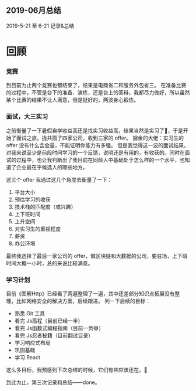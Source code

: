 ## 2019-06月总结

2019-5-21 至 6-21 记录&总结

# 回顾

### 竞赛
到目前为止两个竞赛也都结束了，结果是电商省二和服务外包省三。
在准备比赛的过程中，不管是台下的准备、演练，还是台上的答辩，我都尽力做好，所以虽然某个比赛的结果不让人满意，但是挺好的，两波身心锻炼。

### 面试，大三实习
之前衡量了一下暑假自学收益高还是找实习收益高，结果当然是实习了🤨，于是开始了面试之旅，拢共面了四家公司，收到三家的 offer。
掘金的大佬：实习生的 offer 没有什么含金量，不能证明你能力有多强。
但是我觉得这一波的面试结果，对我来说至少是前段时间学习的一个反馈，说明还是有用的，有收获的。同时在面试的过程中，也让我判断出了我目前在同龄人中基础处于怎么样的一个水平，也知道了企业最在乎候选人的哪些地方。

这三个 offer 我通过这几个角度去衡量了一下：
1. 平台大小
2. 预估学习的收获
3. 技术栈的匹配度（或兴趣）
4. 上下班时间
5. 上升空间
6. 对实习生的重视程度
7. 薪资
8. 办公环境

最终我选择了最后一家公司的 offer，做区块链和大数据的公司，要驻场，上下班时间大概一小时，总的来说比较满意。

### 学习计划
目前《图解Http》已经看了两遍整理了一遍，其中还差部分知识点拓展没有整理，比如网络安全的解决方案，后续跟进。
列一下后续的目标：
+ 熟悉 Git 工具
+ 看完 Js高程（目前已经一半）
+ 看完 Js函数式编程指南（目前一页😅）
+ 看完 Js忍者秘籍（目前翻过目录）
+ 学习响应式布局
+ 巩固基础
+ 学习 React

这么多目标，我预感到下次总结的时候，它们有些应该还在。🙂

到此为止，第三次记录和总结——done。